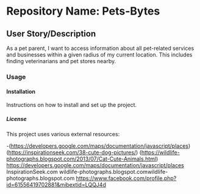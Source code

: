 # Repository Name: Pets-Bytes



## User Story/Description

As a pet parent, I want to access information about all pet-related services and businesses within a given radius of my current location. This includes finding veterinarians and pet stores nearby.


### Usage



#### Installation

Instructions on how to install and set up the project.



##### License
This project uses various external resources:

-(https://developers.google.com/maps/documentation/javascript/places)
(https://inspirationseek.com/38-cute-dog-pictures/)
(https://wildlife-photographs.blogspot.com/2013/07/Cat-Cute-Animals.html) 
https://developers.google.com/maps/documentation/javascript/places
InspirationSeek.com
wildlife-photographs.blogspot.comwildlife-photographs.blogspot.com
https://www.facebook.com/profile.php?id=61556419702881&mibextid=LQQJ4d
   